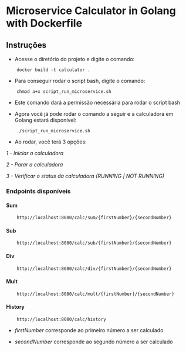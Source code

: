 # Microservice Calculator in Golang with Dockerfile

## Instruções

- Acesse o diretório do projeto e digite o comando:

``` 
    docker build -t calculator .
```

- Para conseguir rodar o script bash, digite o comando:

``` 
    chmod a+x script_run_microservice.sh
``` 

- Este comando dará a permissão necessária para rodar o script bash

- Agora você já pode rodar o comando a seguir e a calculadora em Golang estará disponível:

``` 
    ./script_run_microservice.sh
```

- Ao rodar, você terá 3 opções:

*1 - Iniciar a calculadora*

*2 - Parar a calculadora*

*3 - Verificar o status da calculadora (RUNNING | NOT RUNNING)*

### Endpoints disponíveis

#### Sum

```
    http://localhost:8080/calc/sum/{firstNumber}/{secondNumber}
```

#### Sub

```
    http://localhost:8080/calc/sub/{firstNumber}/{secondNumber}
```

#### Div

```
    http://localhost:8080/calc/div/{firstNumber}/{secondNumber}
```

#### Mult

```
    http://localhost:8080/calc/mult/{firstNumber}/{secondNumber}
```

#### History

```
    http://localhost:8080/calc/history
```

- *firstNumber* corresponde ao primeiro número a ser calculado

- *secondNumber* corresponde ao segundo número a ser calculado
